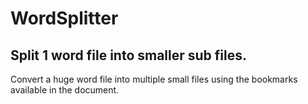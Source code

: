 # WordSplitter
## Split 1 word file into smaller sub files.

Convert a huge word file into multiple small files using the bookmarks available in the document.
